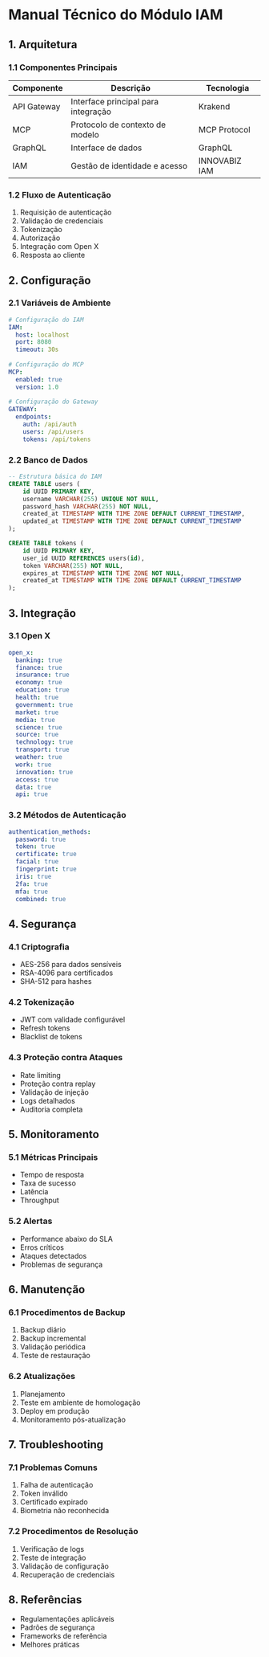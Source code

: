 # Manual Técnico do Módulo IAM

## 1. Arquitetura

### 1.1 Componentes Principais

| Componente | Descrição | Tecnologia |
|------------|-----------|------------|
| API Gateway | Interface principal para integração | Krakend |
| MCP | Protocolo de contexto de modelo | MCP Protocol |
| GraphQL | Interface de dados | GraphQL |
| IAM | Gestão de identidade e acesso | INNOVABIZ IAM |

### 1.2 Fluxo de Autenticação

1. Requisição de autenticação
2. Validação de credenciais
3. Tokenização
4. Autorização
5. Integração com Open X
6. Resposta ao cliente

## 2. Configuração

### 2.1 Variáveis de Ambiente

```yaml
# Configuração do IAM
IAM:
  host: localhost
  port: 8080
  timeout: 30s
  
# Configuração do MCP
MCP:
  enabled: true
  version: 1.0
  
# Configuração do Gateway
GATEWAY:
  endpoints:
    auth: /api/auth
    users: /api/users
    tokens: /api/tokens
```

### 2.2 Banco de Dados

```sql
-- Estrutura básica do IAM
CREATE TABLE users (
    id UUID PRIMARY KEY,
    username VARCHAR(255) UNIQUE NOT NULL,
    password_hash VARCHAR(255) NOT NULL,
    created_at TIMESTAMP WITH TIME ZONE DEFAULT CURRENT_TIMESTAMP,
    updated_at TIMESTAMP WITH TIME ZONE DEFAULT CURRENT_TIMESTAMP
);

CREATE TABLE tokens (
    id UUID PRIMARY KEY,
    user_id UUID REFERENCES users(id),
    token VARCHAR(255) NOT NULL,
    expires_at TIMESTAMP WITH TIME ZONE NOT NULL,
    created_at TIMESTAMP WITH TIME ZONE DEFAULT CURRENT_TIMESTAMP
);
```

## 3. Integração

### 3.1 Open X

```yaml
open_x:
  banking: true
  finance: true
  insurance: true
  economy: true
  education: true
  health: true
  government: true
  market: true
  media: true
  science: true
  source: true
  technology: true
  transport: true
  weather: true
  work: true
  innovation: true
  access: true
  data: true
  api: true
```

### 3.2 Métodos de Autenticação

```yaml
authentication_methods:
  password: true
  token: true
  certificate: true
  facial: true
  fingerprint: true
  iris: true
  2fa: true
  mfa: true
  combined: true
```

## 4. Segurança

### 4.1 Criptografia

- AES-256 para dados sensíveis
- RSA-4096 para certificados
- SHA-512 para hashes

### 4.2 Tokenização

- JWT com validade configurável
- Refresh tokens
- Blacklist de tokens

### 4.3 Proteção contra Ataques

- Rate limiting
- Proteção contra replay
- Validação de injeção
- Logs detalhados
- Auditoria completa

## 5. Monitoramento

### 5.1 Métricas Principais

- Tempo de resposta
- Taxa de sucesso
- Latência
- Throughput

### 5.2 Alertas

- Performance abaixo do SLA
- Erros críticos
- Ataques detectados
- Problemas de segurança

## 6. Manutenção

### 6.1 Procedimentos de Backup

1. Backup diário
2. Backup incremental
3. Validação periódica
4. Teste de restauração

### 6.2 Atualizações

1. Planejamento
2. Teste em ambiente de homologação
3. Deploy em produção
4. Monitoramento pós-atualização

## 7. Troubleshooting

### 7.1 Problemas Comuns

1. Falha de autenticação
2. Token inválido
3. Certificado expirado
4. Biometria não reconhecida

### 7.2 Procedimentos de Resolução

1. Verificação de logs
2. Teste de integração
3. Validação de configuração
4. Recuperação de credenciais

## 8. Referências

- Regulamentações aplicáveis
- Padrões de segurança
- Frameworks de referência
- Melhores práticas
